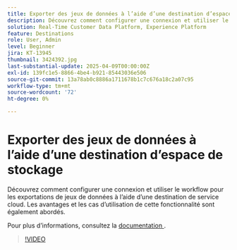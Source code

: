 ```yaml
---
title: Exporter des jeux de données à l’aide d’une destination d’espace de stockage
description: Découvrez comment configurer une connexion et utiliser le workflow pour les exportations de jeux de données à l’aide d’une destination de service cloud.
solution: Real-Time Customer Data Platform, Experience Platform
feature: Destinations
role: User, Admin
level: Beginner
jira: KT-13945
thumbnail: 3424392.jpg
last-substantial-update: 2025-04-09T00:00:00Z
exl-id: 139fc1e5-8866-4be4-b921-85443036e506
source-git-commit: 13a78ab0c8886a1711678b1c7c676a18c2a07c95
workflow-type: tm+mt
source-wordcount: '72'
ht-degree: 0%

---
```


# Exporter des jeux de données à l’aide d’une destination d’espace de stockage

Découvrez comment configurer une connexion et utiliser le workflow pour les exportations de jeux de données à l’aide d’une destination de service cloud. Les avantages et les cas d’utilisation de cette fonctionnalité sont également abordés.

Pour plus d’informations, consultez la [ documentation ](https://experienceleague.adobe.com/fr/docs/experience-platform/destinations/ui/activate/export-datasets).

>[!VIDEO](https://video.tv.adobe.com/v/3424392/?learn=on&enablevpops)
